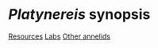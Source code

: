 # *Platynereis* synopsis

[Resources](resources.md)
[Labs](labs.md)
[Other annelids](other_annelids.md)
